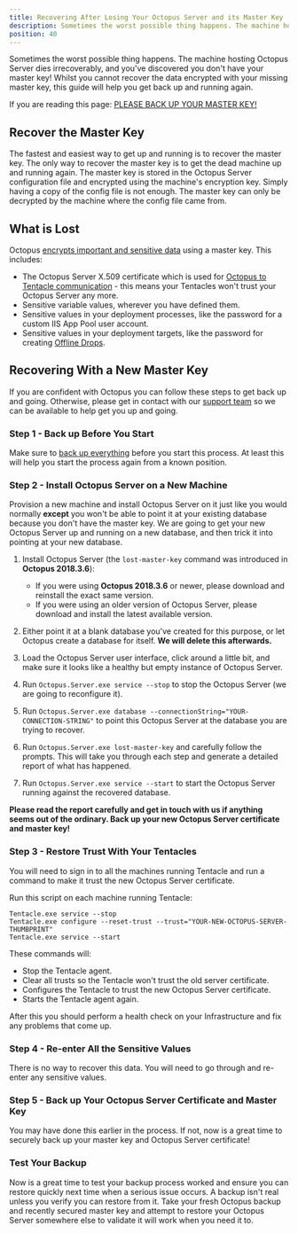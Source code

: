 ```yaml
---
title: Recovering After Losing Your Octopus Server and its Master Key
description: Sometimes the worst possible thing happens. The machine hosting Octopus Server dies irrecoverably, and you realize you didn't backup your master key! This guide will help you get back up and running.
position: 40
---
```


Sometimes the worst possible thing happens. The machine hosting Octopus Server dies irrecoverably, and you've discovered you don't have your master key! Whilst you cannot recover the data encrypted with your missing master key, this guide will help you get back up and running again.

If you are reading this page: [PLEASE BACK UP YOUR MASTER KEY!](/docs/api-and-integration/octopus.server.exe-command-line/show-master-key.md)

## Recover the Master Key

The fastest and easiest way to get up and running is to recover the master key. The only way to recover the master key is to get the dead machine up and running again. The master key is stored in the Octopus Server configuration file and encrypted using the machine's encryption key. Simply having a copy of the config file is not enough. The master key can only be decrypted by the machine where the config file came from.

## What is Lost

Octopus [encrypts important and sensitive data](/docs/administration/security/data-encryption.md) using a master key. This includes:

- The Octopus Server X.509 certificate which is used for [Octopus to Tentacle communication](/docs/administration/security/octopus-tentacle-communication/index.md) - this means your Tentacles won't trust your Octopus Server any more.
- Sensitive variable values, wherever you have defined them.
- Sensitive values in your deployment processes, like the password for a custom IIS App Pool user account.
- Sensitive values in your deployment targets, like the password for creating [Offline Drops](/docs/infrastructure/deploymnent-targets/offline-package-drop.md).

## Recovering With a New Master Key

If you are confident with Octopus you can follow these steps to get back up and going. Otherwise, please get in contact with our [support team](https://octopus.com/support) so we can be available to help get you up and going.

### Step 1 - Back up Before You Start

Make sure to [back up everything](/docs/administration/backup-and-restore.md) before you start this process. At least this will help you start the process again from a known position.

### Step 2 - Install Octopus Server on a New Machine

Provision a new machine and install Octopus Server on it just like you would normally **except** you won't be able to point it at your existing database because you don't have the master key. We are going to get your new Octopus Server up and running on a new database, and then trick it into pointing at your new database.

1. Install Octopus Server (the `lost-master-key` command was introduced in **Octopus 2018.3.6**):

    - If you were using **Octopus 2018.3.6** or newer, please download and reinstall the exact same version.
    - If you were using an older version of Octopus Server, please download and install the latest available version.

1. Either point it at a blank database you've created for this purpose, or let Octopus create a database for itself. **We will delete this afterwards.**
1. Load the Octopus Server user interface, click around a little bit, and make sure it looks like a healthy but empty instance of Octopus Server.
1. Run `Octopus.Server.exe service --stop` to stop the Octopus Server (we are going to reconfigure it).
1. Run `Octopus.Server.exe database --connectionString="YOUR-CONNECTION-STRING"` to point this Octopus Server at the database you are trying to recover.
1. Run `Octopus.Server.exe lost-master-key` and carefully follow the prompts. This will take you through each step and generate a detailed report of what has happened.
1. Run `Octopus.Server.exe service --start` to start the Octopus Server running against the recovered database.

**Please read the report carefully and get in touch with us if anything seems out of the ordinary. Back up your new Octopus Server certificate and master key!**

### Step 3 - Restore Trust With Your Tentacles

You will need to sign in to all the machines running Tentacle and run a command to make it trust the new Octopus Server certificate.

Run this script on each machine running Tentacle:

```plaintext
Tentacle.exe service --stop
Tentacle.exe configure --reset-trust --trust="YOUR-NEW-OCTOPUS-SERVER-THUMBPRINT"
Tentacle.exe service --start
```

These commands will:

- Stop the Tentacle agent.
- Clear all trusts so the Tentacle won't trust the old server certificate.
- Configures the Tentacle to trust the new Octopus Server certificate.
- Starts the Tentacle agent again.

After this you should perform a health check on your Infrastructure and fix any problems that come up.

### Step 4 - Re-enter All the Sensitive Values

There is no way to recover this data. You will need to go through and re-enter any sensitive values.

### Step 5 - Back up Your Octopus Server Certificate and Master Key

You may have done this earlier in the process. If not, now is a great time to securely back up your master key and Octopus Server certificate!

### Test Your Backup

Now is a great time to test your backup process worked and ensure you can restore quickly next time when a serious issue occurs. A backup isn't real unless you verify you can restore from it. Take your fresh Octopus backup and recently secured master key and attempt to restore your Octopus Server somewhere else to validate it will work when you need it to.
